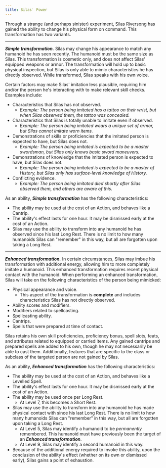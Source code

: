 ```yaml
---
title: Silas' Power
---
```


Through a strange (and perhaps sinister) experiment, Silas Riversong has gained the ability to change his physical form on command. This transformation has two variants.

---

***Simple transformation.*** Silas may change his appearance to match any humanoid he has seen recently. The humanoid must be the same size as Silas. This transformation is cosmetic only, and does not affect Silas' equipped weapons or armor. The transformation will hold up to basic physical inspection, but Silas is only able to mimic characteristics he has directly observed. While transformed, Silas speaks with his own voice.

Certain factors may make Silas' imitation less plausible, requiring him and/or the person he's interacting with to make relevant skill checks. Examples include:
- Characteristics that Silas has not observed.
	- *Example: The person being imitated has a tattoo on their wrist, but when Silas observed them, the tattoo was concealed.*
- Characteristics that Silas is totally unable to imitate even if observed.
	- *Example: The person being imitated wears a unique set of armor, but Silas cannot imitate worn items.*
- Demonstrations of skills or proficiencies that the imitated person is expected to have, but Silas does not. 
	- *Example: The person being imitated is expected to be a master swordsman, but Silas only knows basic sword maneuvers.*
- Demonstrations of knowledge that the imitated person is expected to have, but Silas does not.
	- *Example: The person being imitated is expected to be a master of History, but Silas only has surface-level knowledge of History.*
- Conflicting evidence.
	- *Example: The person being imitated died shortly after Silas observed them, and others are aware of this.*

As an ability, ***Simple transformation*** has the following characteristics:
- The ability may be used at the cost of an Action, and behaves like a Cantrip.
- The ability's effect lasts for one hour. It may be dismissed early at the cost of an Action.
- Silas may use the ability to transform into any humanoid he has observed since his last Long Rest. There is no limit to how many humanoids Silas can "remember" in this way, but all are forgotten upon taking a Long Rest.

---

***Enhanced transformation.*** In certain circumstances, Silas may imbue his transformation with additional energy, allowing him to more completely imitate a humanoid. This enhanced transformation requires recent physical contact with the humanoid. When performing an enhanced transformation, Silas will take on the following characteristics of the person being mimicked:
- Physical appearance and voice.
	- This aspect of the transformation is **complete** and includes characteristics Silas has not directly observed.
- Ability scores and modifiers. 
- Modifiers related to spellcasting.
- Spellcasting ability.
- Cantrips. 
- Spells that were prepared at time of contact.

Silas retains his own skill proficiencies, proficiency bonus, spell slots, feats, and attributes related to equipped or carried items. Any gained cantrips and prepared spells are added to his own, though he may not necessarily be able to cast them. Additionally, features that are specific to the class or subclass of the targeted person are not gained by Silas. 

As an ability, ***Enhanced transformation*** has the following characteristics:
- The ability may be used at the cost of an Action, and behaves like a Levelled Spell.
- The ability's effect lasts for one hour. It may be dismissed early at the cost of an Action.
- The ability may be used once per Long Rest. 
	- At Level 7, this becomes a Short Rest.
- Silas may use the ability to transform into any humanoid he has made physical contact with since his last Long Rest. There is no limit to how many humanoids Silas can "remember" in this way, but all are forgotten upon taking a Long Rest.
	- At Level 5, Silas may identify a humanoid to be *permanently* remembered. This humanoid must have previously been the target of an ***Enhanced transformation***.
	- At Level 9, Silas may identify a second humanoid in this way. 
- Because of the additional energy required to invoke this ability, upon the conclusion of the ability's effect (whether on its own or dismissed early), Silas gains a point of exhaustion. 